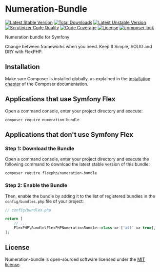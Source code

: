 # Numeration-Bundle

[![Latest Stable Version](https://poser.pugx.org/flexphp/numeration-bundle/v/stable)](https://packagist.org/packages/flexphp/numeration-bundle)
[![Total Downloads](https://poser.pugx.org/flexphp/numeration-bundle/downloads)](https://packagist.org/packages/flexphp/numeration-bundle)
[![Latest Unstable Version](https://poser.pugx.org/flexphp/numeration-bundle/v/unstable)](https://packagist.org/packages/flexphp/numeration-bundle)
[![Scrutinizer Code Quality](https://scrutinizer-ci.com/g/flexphp/flex-numeration-bundle/badges/quality-score.png)](https://scrutinizer-ci.com/g/flexphp/flex-numeration-bundle)
[![Code Coverage](https://scrutinizer-ci.com/g/flexphp/flex-numeration-bundle/badges/coverage.png)](https://scrutinizer-ci.com/g/flexphp/flex-numeration-bundle)
[![License](https://poser.pugx.org/flexphp/numeration-bundle/license)](https://packagist.org/packages/flexphp/numeration-bundle)
[![composer.lock](https://poser.pugx.org/flexphp/numeration-bundle/composerlock)](https://packagist.org/packages/flexphp/numeration-bundle)

Numeration bundle for Symfony

Change between frameworks when you need. Keep It Simple, SOLID and DRY with FlexPHP.

## Installation

Make sure Composer is installed globally, as explained in the
[installation chapter](https://getcomposer.org/doc/00-intro.md)
of the Composer documentation.

Applications that use Symfony Flex
----------------------------------

Open a command console, enter your project directory and execute:

```console
composer require numeration-bundle
```

Applications that don't use Symfony Flex
----------------------------------------

### Step 1: Download the Bundle

Open a command console, enter your project directory and execute the
following command to download the latest stable version of this bundle:

```console
composer require flexphp/numeration-bundle
```

### Step 2: Enable the Bundle

Then, enable the bundle by adding it to the list of registered bundles
in the `config/bundles.php` file of your project:

```php
// config/bundles.php

return [
    // ...
    FlexPHP\Bundle\FlexPHPNumerationBundle::class => ['all' => true],
];
```

## License

Numeration-bundle is open-sourced software licensed under the [MIT license](https://opensource.org/licenses/MIT).
